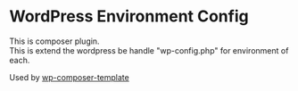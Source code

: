 WordPress Environment Config
=====================

This is composer plugin.  
This is extend the wordpress be handle "wp-config.php" for environment of each.  


Used by [wp-composer-template](https://github.com/atomita/wp-composer-template)
